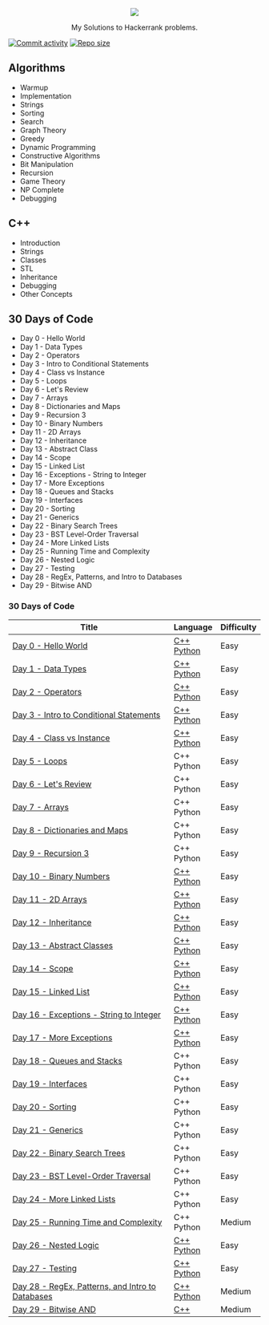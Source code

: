 
<p align="center">
	<a href="https://www.hackerrank.com/"><img src="https://user-images.githubusercontent.com/35414531/96363459-27f09200-1152-11eb-88f9-3b2e74726690.png" ></a>
</p>

<p align="center">My Solutions to Hackerrank problems.</p>

[![Commit activity](https://img.shields.io/github/commit-activity/m/iamnambiar/HackerRank-Solutions)](https://github.com/iamnambiar/HackerRank-Solutions) 
[![Repo size](https://img.shields.io/github/repo-size/iamnambiar/HackerRank-Solutions)](https://github.com/iamnambiar/HackerRank-Solutions) 

## Algorithms
- Warmup
- Implementation
- Strings
- Sorting
- Search
- Graph Theory
- Greedy
- Dynamic Programming
- Constructive Algorithms
- Bit Manipulation
- Recursion
- Game Theory
- NP Complete
- Debugging

## C++
- Introduction
- Strings
- Classes
- STL
- Inheritance
- Debugging
- Other Concepts

## 30 Days of Code
- Day 0 - Hello World
- Day 1 - Data Types
- Day 2 - Operators
- Day 3 - Intro to Conditional Statements
- Day 4 - Class vs Instance
- Day 5 - Loops
- Day 6 - Let's Review
- Day 7 - Arrays
- Day 8 - Dictionaries and Maps
- Day 9 - Recursion 3
- Day 10 - Binary Numbers
- Day 11 - 2D Arrays
- Day 12 - Inheritance
- Day 13 - Abstract Class
- Day 14 - Scope
- Day 15 - Linked List
- Day 16 - Exceptions - String to Integer
- Day 17 - More Exceptions
- Day 18 - Queues and Stacks
- Day 19 - Interfaces
- Day 20 - Sorting
- Day 21 - Generics
- Day 22 - Binary Search Trees
- Day 23 - BST Level-Order Traversal
- Day 24 - More Linked Lists
- Day 25 - Running Time and Complexity
- Day 26 - Nested Logic
- Day 27 - Testing
- Day 28 - RegEx, Patterns, and Intro to Databases
- Day 29 - Bitwise AND

### 30 Days of Code

| Title | Language | Difficulty |
|-------|----------|------------|
|[Day 0 - Hello World](https://www.hackerrank.com/challenges/30-hello-world/) | [C++](./30%20Days%20of%20Code/Day%200%20Hello%20World/Solution.cpp) <br> [Python](/30%20Days%20of%20Code/Day%200%20Hello%20World/Solution.py) | Easy |
|[Day 1 - Data Types](https://www.hackerrank.com/challenges/30-data-types/) | [C++](/30%20Days%20of%20Code/Day%201%20Data%20Types/Solution.cpp) <br> [Python](/30%20Days%20of%20Code/Day%201%20Data%20Types/Solution.py) | Easy |
|[Day 2 - Operators](https://www.hackerrank.com/challenges/30-operators/) | [C++](./30%20Days%20of%20Code/Day%203%20Intro%20to%20Conditional%20Statements/Solution.cpp) <br> [Python](30%20Days%20of%20Code/Day%203%20Intro%20to%20Conditional%20Statements/Solution.py) | Easy |
|[Day 3 - Intro to Conditional Statements](https://www.hackerrank.com/challenges/30-conditional-statements/) | [C++](./30%20Days%20of%20Code/Day%204%20Class%20vs.%20Instance/Solution.cpp) <br> [Python](./30%20Days%20of%20Code/Day%204%20Class%20vs.%20Instance/Solution.py) | Easy |
|[Day 4 - Class vs Instance](https://www.hackerrank.com/challenges/30-class-vs-instance/) | [C++](./30%20Days%20of%20Code/Day%204%20Class%20vs.%20Instance/Solution.cpp) <br> [Python](./30%20Days%20of%20Code/Day%204%20Class%20vs.%20Instance/Solution.py) | Easy |
|[Day 5 - Loops](https://www.hackerrank.com/challenges/30-loops/) | C++ <br> Python | Easy |
|[Day 6 - Let's Review](https://www.hackerrank.com/challenges/30-review-loop/) | C++ <br> Python | Easy |
|[Day 7 - Arrays](https://www.hackerrank.com/challenges/30-arrays/) | C++ <br> Python | Easy |
|[Day 8 - Dictionaries and Maps](https://www.hackerrank.com/challenges/30-dictionaries-and-maps/) | C++ <br> Python | Easy |
|[Day 9 - Recursion 3](https://www.hackerrank.com/challenges/30-recursion/) | C++ <br> Python | Easy |
|[Day 10 - Binary Numbers](https://www.hackerrank.com/challenges/30-binary-numbers/) | [C++](./30%20Days%20of%20Code/Day%2010%20Binary%20Numbers/Solution.cpp) <br> [Python](./30%20Days%20of%20Code/Day%2010%20Binary%20Numbers/Solution.py) | Easy |
|[Day 11 - 2D Arrays](https://www.hackerrank.com/challenges/30-2d-arrays/) | [C++](./30%20Days%20of%20Code/Day%2011%202D%20Arrays/Solution.cpp) <br> [Python](./30%20Days%20of%20Code/Day%2011%202D%20Arrays/Solution.py) | Easy |
|[Day 12 - Inheritance](https://www.hackerrank.com/challenges/30-inheritance/) | [C++](./30%20Days%20of%20Code/Day%2012%20Inheritance/Solution.cpp) <br> [Python](./30%20Days%20of%20Code/Day%2012%20Inheritance/Solution.py) | Easy |
|[Day 13 - Abstract Classes](https://www.hackerrank.com/challenges/30-abstract-classes/) | [C++](./30%20Days%20of%20Code/Day%2013%20Abstract%20Classes/Solution.cpp) <br> [Python](./30%20Days%20of%20Code/Day%2013%20Abstract%20Classes/Solution.py) | Easy |
|[Day 14 - Scope](https://www.hackerrank.com/challenges/30-scope/) | [C++](./30%20Days%20of%20Code/Day%2014%20Scope/Solution.cpp) <br> [Python](./30%20Days%20of%20Code/Day%2014%20Scope/Solution.py) | Easy |
|[Day 15 - Linked List](https://www.hackerrank.com/challenges/30-linked-list/) | [C++](./30%20Days%20of%20Code/Day%2015%20Linked%20List/Solution.cpp) <br> [Python](./30%20Days%20of%20Code/Day%2015%20Linked%20List/Solution.py) | Easy |
|[Day 16 - Exceptions - String to Integer](https://www.hackerrank.com/challenges/30-exceptions-string-to-integer/) | [C++](./30%20Days%20of%20Code/Day%2016%20Exceptions%20-%20String%20to%20Integer/Solution.cpp) <br> [Python](./30%20Days%20of%20Code/Day%2016%20Exceptions%20-%20String%20to%20Integer/Solution.py) | Easy |
|[Day 17 - More Exceptions](https://www.hackerrank.com/challenges/30-more-exceptions/) | [C++](./30%20Days%20of%20Code/Day%2017%20More%20Exceptions/Solution.cpp) <br> [Python](./30%20Days%20of%20Code/Day%2017%20More%20Exceptions/Solution.py) | Easy |
|[Day 18 - Queues and Stacks](https://www.hackerrank.com/challenges/30-queues-stacks/) | C++ <br> Python | Easy |
|[Day 19 - Interfaces](https://www.hackerrank.com/challenges/30-queues-stacks/) | C++ <br> Python | Easy |
|[Day 20 - Sorting](https://www.hackerrank.com/challenges/30-sorting/) | C++ <br> Python | Easy |
|[Day 21 - Generics](https://www.hackerrank.com/challenges/30-generics/) | C++ <br> Python | Easy |
|[Day 22 - Binary Search Trees](https://www.hackerrank.com/challenges/30-binary-search-trees/) | C++ <br> Python | Easy |
|[Day 23 - BST Level-Order Traversal](https://www.hackerrank.com/challenges/30-binary-trees/) | C++ <br> Python | Easy |
|[Day 24 - More Linked Lists](https://www.hackerrank.com/challenges/30-linked-list-deletion/) | C++ <br> Python | Easy |
|[Day 25 - Running Time and Complexity](https://www.hackerrank.com/challenges/30-running-time-and-complexity/) | C++ <br> Python | Medium |
|[Day 26 - Nested Logic](https://www.hackerrank.com/challenges/30-nested-logic/) | [C++](./30%20Days%20of%20Code/Day%2026%20Nested%20Logic/Solution.cpp) <br> [Python](./30%20Days%20of%20Code/Day%2026%20Nested%20Logic/Solution.py) | Easy |
|[Day 27 - Testing](https://www.hackerrank.com/challenges/30-testing/) | [C++](./30%20Days%20of%20Code/Day%2027%20Testing/Solution.cpp) <br> [Python](./30%20Days%20of%20Code/Day%2027%20Testing/Solution.py) | Easy |
|[Day 28 - RegEx, Patterns, and Intro to Databases](https://www.hackerrank.com/challenges/30-regex-patterns/) | [C++](./30%20Days%20of%20Code/Day%2028%20RegEx%2C%20Patterns%2C%20and%20Intro%20to%20Databases/Solution.cpp) <br> [Python](./30%20Days%20of%20Code/Day%2028%20RegEx%2C%20Patterns%2C%20and%20Intro%20to%20Databases/Solution.py) | Medium |
|[Day 29 - Bitwise AND](https://www.hackerrank.com/challenges/30-bitwise-and/) | [C++](./30%20Days%20of%20Code/Day%2029%20Bitwise%20AND/Solution.cpp) | Medium |

